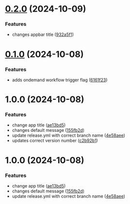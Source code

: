 # [0.2.0](https://github.com/Aadityajoshi151/toyversion/compare/v0.1.0...v0.2.0) (2024-10-09)


### Features

* changes appbar title ([932a5f1](https://github.com/Aadityajoshi151/toyversion/commit/932a5f134b921e0179d61c5062f3c5fba4f075a4))

# [0.1.0](https://github.com/Aadityajoshi151/toyversion/compare/v0.0.1...v0.1.0) (2024-10-08)


### Features

* adds ondemand workflow trigger flag ([6161f23](https://github.com/Aadityajoshi151/toyversion/commit/6161f2316100858ca0f91d7e341ff21038b4a38b))

# 1.0.0 (2024-10-08)


### Features

* change app title ([ae13bd5](https://github.com/Aadityajoshi151/toyversion/commit/ae13bd512f56daf3a5859a3c1863f50eb681c543))
* changes default message ([155fb2d](https://github.com/Aadityajoshi151/toyversion/commit/155fb2de9bdab34e1e9acbf0510c0ea9a16cd304))
* update release.yml with correct branch name ([4e58aee](https://github.com/Aadityajoshi151/toyversion/commit/4e58aeec4c50963ef89743d63d406149c2d42b48))
* updates correct version number ([c2b92b1](https://github.com/Aadityajoshi151/toyversion/commit/c2b92b139a694cada0fa41c34d93db1077c02e40))

# 1.0.0 (2024-10-08)


### Features

* change app title ([ae13bd5](https://github.com/Aadityajoshi151/toyversion/commit/ae13bd512f56daf3a5859a3c1863f50eb681c543))
* changes default message ([155fb2d](https://github.com/Aadityajoshi151/toyversion/commit/155fb2de9bdab34e1e9acbf0510c0ea9a16cd304))
* update release.yml with correct branch name ([4e58aee](https://github.com/Aadityajoshi151/toyversion/commit/4e58aeec4c50963ef89743d63d406149c2d42b48))
